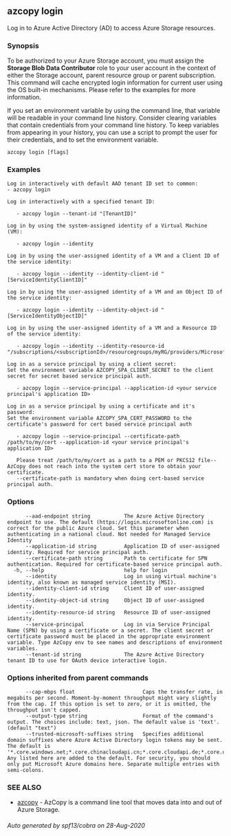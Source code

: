 ## azcopy login

Log in to Azure Active Directory (AD) to access Azure Storage resources.

### Synopsis

To be authorized to your Azure Storage account, you must assign the **Storage Blob Data Contributor** role to your user account in the context of either the Storage account, parent resource group or parent subscription.
This command will cache encrypted login information for current user using the OS built-in mechanisms.
Please refer to the examples for more information.

If you set an environment variable by using the command line, that variable will be readable in your command line history. Consider clearing variables that contain credentials from your command line history.  To keep variables from appearing in your history, you can use a script to prompt the user for their credentials, and to set the environment variable.

```
azcopy login [flags]
```

### Examples

```
Log in interactively with default AAD tenant ID set to common:
- azcopy login

Log in interactively with a specified tenant ID:

   - azcopy login --tenant-id "[TenantID]"

Log in by using the system-assigned identity of a Virtual Machine (VM):

   - azcopy login --identity

Log in by using the user-assigned identity of a VM and a Client ID of the service identity:
   
   - azcopy login --identity --identity-client-id "[ServiceIdentityClientID]"

Log in by using the user-assigned identity of a VM and an Object ID of the service identity:

   - azcopy login --identity --identity-object-id "[ServiceIdentityObjectID]"

Log in by using the user-assigned identity of a VM and a Resource ID of the service identity:
 
   - azcopy login --identity --identity-resource-id "/subscriptions/<subscriptionId>/resourcegroups/myRG/providers/Microsoft.ManagedIdentity/userAssignedIdentities/myID"

Log in as a service principal by using a client secret:
Set the environment variable AZCOPY_SPA_CLIENT_SECRET to the client secret for secret based service principal auth.

   - azcopy login --service-principal --application-id <your service principal's application ID>

Log in as a service principal by using a certificate and it's password:
Set the environment variable AZCOPY_SPA_CERT_PASSWORD to the certificate's password for cert based service principal auth

   - azcopy login --service-principal --certificate-path /path/to/my/cert --application-id <your service principal's application ID>

   Please treat /path/to/my/cert as a path to a PEM or PKCS12 file-- AzCopy does not reach into the system cert store to obtain your certificate.
   --certificate-path is mandatory when doing cert-based service principal auth.

```

### Options

```
      --aad-endpoint string           The Azure Active Directory endpoint to use. The default (https://login.microsoftonline.com) is correct for the public Azure cloud. Set this parameter when authenticating in a national cloud. Not needed for Managed Service Identity
      --application-id string         Application ID of user-assigned identity. Required for service principal auth.
      --certificate-path string       Path to certificate for SPN authentication. Required for certificate-based service principal auth.
  -h, --help                          help for login
      --identity                      Log in using virtual machine's identity, also known as managed service identity (MSI).
      --identity-client-id string     Client ID of user-assigned identity.
      --identity-object-id string     Object ID of user-assigned identity.
      --identity-resource-id string   Resource ID of user-assigned identity.
      --service-principal             Log in via Service Principal Name (SPN) by using a certificate or a secret. The client secret or certificate password must be placed in the appropriate environment variable. Type AzCopy env to see names and descriptions of environment variables.
      --tenant-id string              The Azure Active Directory tenant ID to use for OAuth device interactive login.
```

### Options inherited from parent commands

```
      --cap-mbps float                      Caps the transfer rate, in megabits per second. Moment-by-moment throughput might vary slightly from the cap. If this option is set to zero, or it is omitted, the throughput isn't capped.
      --output-type string                  Format of the command's output. The choices include: text, json. The default value is 'text'. (default "text")
      --trusted-microsoft-suffixes string   Specifies additional domain suffixes where Azure Active Directory login tokens may be sent.  The default is '*.core.windows.net;*.core.chinacloudapi.cn;*.core.cloudapi.de;*.core.usgovcloudapi.net'. Any listed here are added to the default. For security, you should only put Microsoft Azure domains here. Separate multiple entries with semi-colons.
```

### SEE ALSO

* [azcopy](azcopy.md)	 - AzCopy is a command line tool that moves data into and out of Azure Storage.

###### Auto generated by spf13/cobra on 28-Aug-2020

